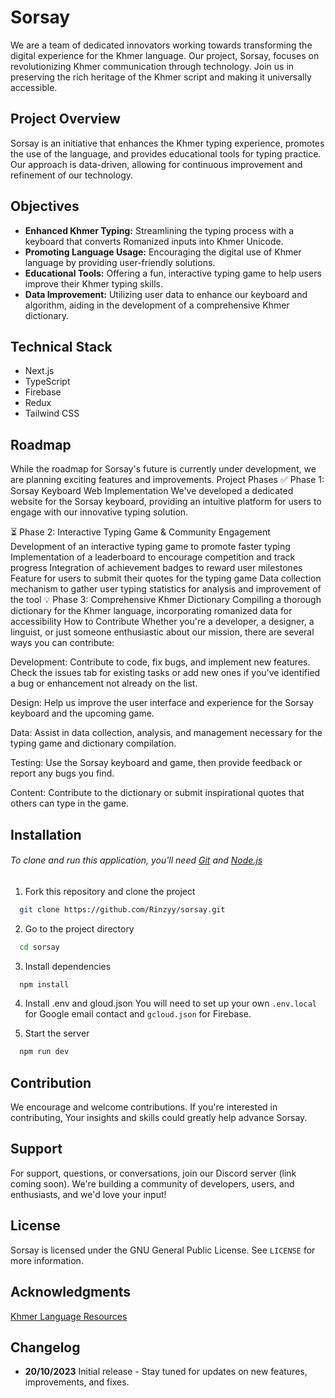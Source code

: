 # Sorsay

We are a team of dedicated innovators working towards transforming the digital experience for the Khmer language. Our project, Sorsay, focuses on revolutionizing Khmer communication through technology. Join us in preserving the rich heritage of the Khmer script and making it universally accessible.

## Project Overview

Sorsay is an initiative that enhances the Khmer typing experience, promotes the use of the language, and provides educational tools for typing practice. Our approach is data-driven, allowing for continuous improvement and refinement of our technology.

## Objectives

- **Enhanced Khmer Typing:** Streamlining the typing process with a keyboard that converts Romanized inputs into Khmer Unicode.
- **Promoting Language Usage:** Encouraging the digital use of Khmer language by providing user-friendly solutions.
- **Educational Tools:** Offering a fun, interactive typing game to help users improve their Khmer typing skills.
- **Data Improvement:** Utilizing user data to enhance our keyboard and algorithm, aiding in the development of a comprehensive Khmer dictionary.

## Technical Stack

- Next.js
- TypeScript
- Firebase
- Redux
- Tailwind CSS

## Roadmap

While the roadmap for Sorsay's future is currently under development, we are planning exciting features and improvements. 
Project Phases
:white_check_mark: Phase 1: Sorsay Keyboard Web Implementation
We've developed a dedicated website for the Sorsay keyboard, providing an intuitive platform for users to engage with our innovative typing solution.

:hourglass_flowing_sand: Phase 2: Interactive Typing Game & Community Engagement
Development of an interactive typing game to promote faster typing
Implementation of a leaderboard to encourage competition and track progress
Integration of achievement badges to reward user milestones
Feature for users to submit their quotes for the typing game
Data collection mechanism to gather user typing statistics for analysis and improvement of the tool
:bulb: Phase 3: Comprehensive Khmer Dictionary
Compiling a thorough dictionary for the Khmer language, incorporating romanized data for accessibility
How to Contribute
Whether you're a developer, a designer, a linguist, or just someone enthusiastic about our mission, there are several ways you can contribute:

Development: Contribute to code, fix bugs, and implement new features. Check the issues tab for existing tasks or add new ones if you've identified a bug or enhancement not already on the list.

Design: Help us improve the user interface and experience for the Sorsay keyboard and the upcoming game.

Data: Assist in data collection, analysis, and management necessary for the typing game and dictionary compilation.

Testing: Use the Sorsay keyboard and game, then provide feedback or report any bugs you find.

Content: Contribute to the dictionary or submit inspirational quotes that others can type in the game.


## Installation

###### To clone and run this application, you'll need [Git](https://git-scm.com) and [Node.js](https://nodejs.org/en/download/)

1. Fork this repository and clone the project

```bash
  git clone https://github.com/Rinzyy/sorsay.git
```

2. Go to the project directory

```bash
  cd sorsay
```

3. Install dependencies

```bash
  npm install
```
4. Install .env and gloud.json
You will need to set up your own `.env.local` for Google email contact and `gcloud.json` for Firebase.

5. Start the server

```bash
  npm run dev
```


## Contribution

We encourage and welcome contributions. If you're interested in contributing, Your insights and skills could greatly help advance Sorsay.


## Support

For support, questions, or conversations, join our Discord server (link coming soon). We're building a community of developers, users, and enthusiasts, and we'd love your input!

## License

Sorsay is licensed under the GNU General Public License. See `LICENSE` for more information.

## Acknowledgments
[Khmer Language Resources](https://github.com/seanghay/awesome-khmer-language)

## Changelog

- **20/10/2023** Initial release - Stay tuned for updates on new features, improvements, and fixes.

